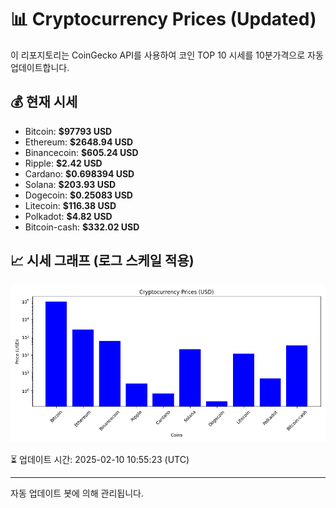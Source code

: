
# 📊 Cryptocurrency Prices (Updated)

이 리포지토리는 CoinGecko API를 사용하여 코인 TOP 10 시세를 10분가격으로 자동 업데이트합니다.

## 💰 현재 시세
- Bitcoin: **$97793 USD**
- Ethereum: **$2648.94 USD**
- Binancecoin: **$605.24 USD**
- Ripple: **$2.42 USD**
- Cardano: **$0.698394 USD**
- Solana: **$203.93 USD**
- Dogecoin: **$0.25083 USD**
- Litecoin: **$116.38 USD**
- Polkadot: **$4.82 USD**
- Bitcoin-cash: **$332.02 USD**

## 📈 시세 그래프 (로그 스케일 적용)
![Crypto Prices](crypto_prices.png)

⏳ 업데이트 시간: 2025-02-10 10:55:23 (UTC)

---
자동 업데이트 봇에 의해 관리됩니다.

